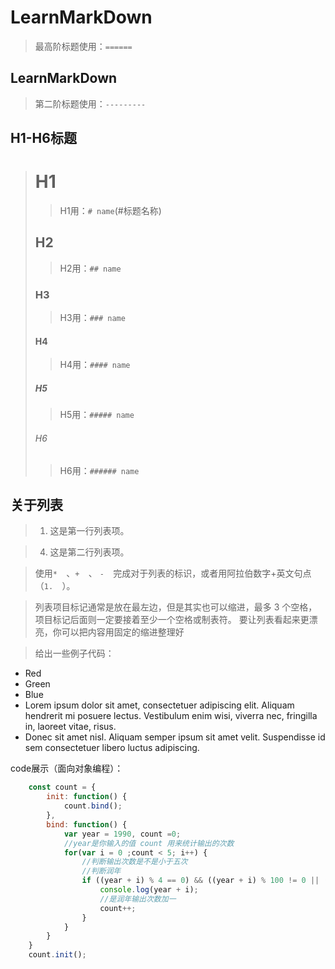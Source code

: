 LearnMarkDown 
==================
>最高阶标题使用：`======`

LearnMarkDown
------------------
>第二阶标题使用：`---------`

H1-H6标题
------------------
># H1
> > H1用：`# name`(#标题名称) 
>## H2
> > H2用：`## name`  
>### H3
> > H3用：`### name`  
>#### H4
> > H4用：`#### name`  
>##### H5
> > H5用：`##### name`  
>###### H6
> > H6用：`###### name`

## 关于列表

>1. 这是第一行列表项。

>4. 这是第二行列表项。

> 使用`*  `、`+  `、 `-  `完成对于列表的标识，或者用阿拉伯数字+英文句点（`1.  `）。

> 列表项目标记通常是放在最左边，但是其实也可以缩进，最多 3 个空格，项目标记后面则一定要接着至少一个空格或制表符。
要让列表看起来更漂亮，你可以把内容用固定的缩进整理好

> 给出一些例子代码：
*   Red
*   Green
*   Blue
*   Lorem ipsum dolor sit amet, consectetuer adipiscing elit.
Aliquam hendrerit mi posuere lectus. Vestibulum enim wisi,
viverra nec, fringilla in, laoreet vitae, risus.
*   Donec sit amet nisl. Aliquam semper ipsum sit amet velit.
Suspendisse id sem consectetuer libero luctus adipiscing.

code展示（面向对象编程）：
```javascript
    const count = {
        init: function() {
            count.bind();
        },
        bind: function() {
            var year = 1990, count =0;
            //year是你输入的值 count 用来统计输出的次数
            for(var i = 0 ;count < 5; i++) {
                //判断输出次数是不是小于五次
                //判断润年
                if ((year + i) % 4 == 0) && ((year + i) % 100 != 0 || (year + i) % 400 == 0) {
                    console.log(year + i);
                    //是润年输出次数加一
                    count++;
                }
            }
        }
    }
    count.init();
```
